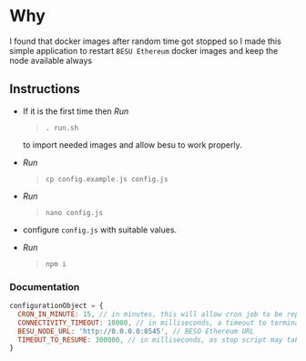 # Why

  I found that docker images after random time got stopped so I made this simple application
  to restart `BESU Ethereum` docker images and keep the node available always

## Instructions

* If it is the first time then *Run*
  > `. run.sh`
  
    to import needed images and allow besu to work properly.
* *Run*
  > `cp config.example.js config.js`

* *Run*
  > `nano config.js`
* configure `config.js` with suitable values.
* *Run*
  > `npm i`

### Documentation
  
```javascript
configurationObject = {
  CRON_IN_MINUTE: 15, // in minutes, this will allow cron job to be repeated every certain time
  CONNECTIVITY_TIMEOUT: 10000, // in milliseconds, a timeout to terminate the connection trail to the node
  BESU_NODE_URL: 'http://0.0.0.0:8545', // BESO Ethereum URL
  TIMEOUT_TO_RESUME: 300000, // in milliseconds, as stop script may take some time so I create timeout until stop script done to resume the node.
}
```
